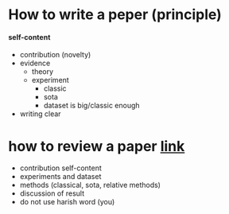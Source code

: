 # How to write a peper (principle)

#### self-content
- contribution (novelty)
- evidence 
    - theory
    - experiment
        - classic
        - sota
        - dataset is big/classic enough 
- writing clear



# how to review a paper [link](https://2021.emnlp.org/blog/2021-05-17-instructions-for-reviewers)
- contribution self-content
- experiments and dataset
- methods (classical, sota, relative methods)
- discussion of result
- do not use harish word (you)

